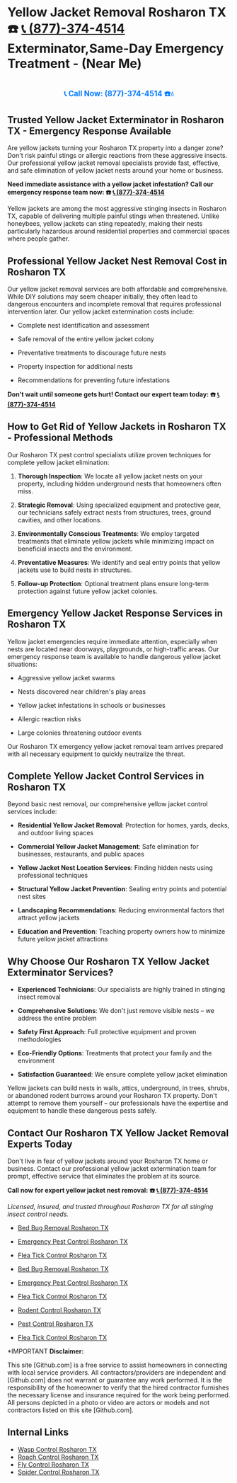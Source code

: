 # Yellow Jacket Removal Rosharon TX ☎️ [📞 (877)-374-4514](https://pest-control-4514.netlify.app) Exterminator,Same-Day Emergency Treatment - (Near Me)
# 

<p align="center" style="font-size: 1.2em; font-weight: bold; margin: 20px 0;">
  <a href="https://pest-control-4514.netlify.app" target="_blank" style="color: #007BFF; text-decoration: none;">📞 Call Now: (877)-374-4514 ☎️💧</a>
</p>

## Trusted Yellow Jacket Exterminator in Rosharon TX - Emergency Response Available

Are yellow jackets turning your Rosharon TX property into a danger zone? Don't risk painful stings or allergic reactions from these aggressive insects. Our professional yellow jacket removal specialists provide fast, effective, and safe elimination of yellow jacket nests around your home or business.

**Need immediate assistance with a yellow jacket infestation? Call our emergency response team now: ☎️ [📞 (877)-374-4514](https://pest-control-4514.netlify.app)**

Yellow jackets are among the most aggressive stinging insects in Rosharon TX, capable of delivering multiple painful stings when threatened. Unlike honeybees, yellow jackets can sting repeatedly, making their nests particularly hazardous around residential properties and commercial spaces where people gather.

## Professional Yellow Jacket Nest Removal Cost in Rosharon TX

Our yellow jacket removal services are both affordable and comprehensive. While DIY solutions may seem cheaper initially, they often lead to dangerous encounters and incomplete removal that requires professional intervention later. Our yellow jacket extermination costs include:

- Complete nest identification and assessment

- Safe removal of the entire yellow jacket colony

- Preventative treatments to discourage future nests

- Property inspection for additional nests

- Recommendations for preventing future infestations

**Don't wait until someone gets hurt! Contact our expert team today: ☎️ [📞 (877)-374-4514](https://pest-control-4514.netlify.app)**

## How to Get Rid of Yellow Jackets in Rosharon TX - Professional Methods

Our Rosharon TX pest control specialists utilize proven techniques for complete yellow jacket elimination:

1. **Thorough Inspection**: We locate all yellow jacket nests on your property, including hidden underground nests that homeowners often miss.

2. **Strategic Removal**: Using specialized equipment and protective gear, our technicians safely extract nests from structures, trees, ground cavities, and other locations.

3. **Environmentally Conscious Treatments**: We employ targeted treatments that eliminate yellow jackets while minimizing impact on beneficial insects and the environment.

4. **Preventative Measures**: We identify and seal entry points that yellow jackets use to build nests in structures.

5. **Follow-up Protection**: Optional treatment plans ensure long-term protection against future yellow jacket colonies.

## Emergency Yellow Jacket Response Services in Rosharon TX

Yellow jacket emergencies require immediate attention, especially when nests are located near doorways, playgrounds, or high-traffic areas. Our emergency response team is available to handle dangerous yellow jacket situations:

- Aggressive yellow jacket swarms

- Nests discovered near children's play areas

- Yellow jacket infestations in schools or businesses

- Allergic reaction risks

- Large colonies threatening outdoor events

Our Rosharon TX emergency yellow jacket removal team arrives prepared with all necessary equipment to quickly neutralize the threat.

## Complete Yellow Jacket Control Services in Rosharon TX

Beyond basic nest removal, our comprehensive yellow jacket control services include:

- **Residential Yellow Jacket Removal**: Protection for homes, yards, decks, and outdoor living spaces

- **Commercial Yellow Jacket Management**: Safe elimination for businesses, restaurants, and public spaces

- **Yellow Jacket Nest Location Services**: Finding hidden nests using professional techniques

- **Structural Yellow Jacket Prevention**: Sealing entry points and potential nest sites

- **Landscaping Recommendations**: Reducing environmental factors that attract yellow jackets

- **Education and Prevention**: Teaching property owners how to minimize future yellow jacket attractions

## Why Choose Our Rosharon TX Yellow Jacket Exterminator Services?

- **Experienced Technicians**: Our specialists are highly trained in stinging insect removal

- **Comprehensive Solutions**: We don't just remove visible nests – we address the entire problem

- **Safety First Approach**: Full protective equipment and proven methodologies

- **Eco-Friendly Options**: Treatments that protect your family and the environment

- **Satisfaction Guaranteed**: We ensure complete yellow jacket elimination

Yellow jackets can build nests in walls, attics, underground, in trees, shrubs, or abandoned rodent burrows around your Rosharon TX property. Don't attempt to remove them yourself – our professionals have the expertise and equipment to handle these dangerous pests safely.

## Contact Our Rosharon TX Yellow Jacket Removal Experts Today

Don't live in fear of yellow jackets around your Rosharon TX home or business. Contact our professional yellow jacket extermination team for prompt, effective service that eliminates the problem at its source.

**Call now for expert yellow jacket nest removal: ☎️ [📞 (877)-374-4514](https://pest-control-4514.netlify.app)**

*Licensed, insured, and trusted throughout Rosharon TX for all stinging insect control needs.*


- [Bed Bug Removal Rosharon TX](https://github.com/allyoucaneatsushiin/pest-control/blob/main/Bed-Bug-Removal-Rosharon-TX-877-374-4514-Exterminator-Same-Day-Emergency-Treatment-Near-Me.md)
- [Emergency Pest Control Rosharon TX](https://github.com/allyoucaneatsushiin/pest-control/blob/main/Emergency-Pest-Control-Rosharon-TX-877-374-4514-24-7-Fast-Response-Near-Me.md)
- [Flea Tick Control Rosharon TX](https://github.com/allyoucaneatsushiin/pest-control/blob/main/Flea-Tick-Control-Rosharon-TX-877-374-4514-Removal-Exterminator-Same-Day-Emergency-Treatment-Near-Me.md)


- [Bed Bug Removal Rosharon TX](https://github.com/allyoucaneatsushiin/pest-control/blob/main/Bed-Bug-Removal-Rosharon-TX-877-374-4514-Exterminator-Same-Day-Emergency-Treatment-Near-Me.md)
- [Emergency Pest Control Rosharon TX](https://github.com/allyoucaneatsushiin/pest-control/blob/main/Emergency-Pest-Control-Rosharon-TX-877-374-4514-24-7-Fast-Response-Near-Me.md)
- [Flea Tick Control Rosharon TX](https://github.com/allyoucaneatsushiin/pest-control/blob/main/Flea-Tick-Control-Rosharon-TX-877-374-4514-Removal-Exterminator-Same-Day-Emergency-Treatment-Near-Me.md)


- [Rodent Control Rosharon TX](https://github.com/allyoucaneatsushiin/pest-control/blob/main/Rodent-Control-Rosharon-TX-877-374-4514-Rat-Removal-Exterminator-Same-Day-Emergency-Treatment-Near-Me.md)
- [Pest Control Rosharon TX](https://github.com/allyoucaneatsushiin/pest-control/blob/main/Pest-Control-Rosharon-TX-877-374-4514-Exterminator-Same-Day-Emergency-Treatment-Near-Me.md)
- [Flea Tick Control Rosharon TX](https://github.com/allyoucaneatsushiin/pest-control/blob/main/Flea-Tick-Control-Rosharon-TX-877-374-4514-Removal-Exterminator-Same-Day-Emergency-Treatment-Near-Me.md)


*IMPORTANT **Disclaimer:**  

This site [Github.com] is a free service to assist homeowners in connecting with local service providers. All contractors/providers are independent and [Github.com] does not warrant or guarantee any work performed. It is the responsibility of the homeowner to verify that the hired contractor furnishes the necessary license and insurance required for the work being performed. All persons depicted in a photo or video are actors or models and not contractors listed on this site [Github.com].


## Internal Links
- [Wasp Control Rosharon TX](https://github.com/allyoucaneatsushiin/pest-control/blob/main/Wasp-Control-Rosharon-TX-877-374-4514-Removal-Exterminator-Same-Day-Emergency-Treatment-Near-Me.md)
- [Roach Control Rosharon TX](https://github.com/allyoucaneatsushiin/pest-control/blob/main/Roach-Control-Rosharon-TX-877-374-4514-Removal-Exterminator-Same-Day-Emergency-Treatment-Near-Me.md)
- [Fly Control Rosharon TX](https://github.com/allyoucaneatsushiin/pest-control/blob/main/Fly-Control-Rosharon-TX-877-374-4514-Prevention-Same-Day-Emergency-Treatment-Near-Me.md)
- [Spider Control Rosharon TX](https://github.com/allyoucaneatsushiin/pest-control/blob/main/Spider-Control-Rosharon-TX-877-374-4514-Removal-Exterminator-Same-Day-Emergency-Treatment-Near-Me.md)
